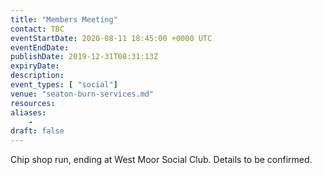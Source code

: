 ```yaml
---
title: "Members Meeting"
contact: TBC
eventStartDate: 2020-08-11 18:45:00 +0000 UTC
eventEndDate:
publishDate: 2019-12-31T08:31:13Z
expiryDate:
description:
event_types: [ "social"] 
venue: "seaton-burn-services.md"
resources:
aliases:
    - 
draft: false
---
```


Chip shop run, ending at West Moor Social Club.  Details to be confirmed.